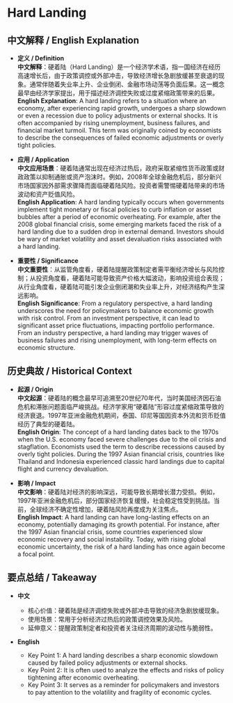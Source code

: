 # Hard Landing

## 中文解释 / English Explanation

* **定义 / Definition**  
  **中文解释**：硬着陆（Hard Landing）是一个经济学术语，指一国经济在经历高速增长后，由于政策调控或外部冲击，导致经济增长急剧放缓甚至衰退的现象。通常伴随着失业率上升、企业倒闭、金融市场动荡等负面后果。这一概念最早由经济学家提出，用于描述经济调控失败或过度紧缩政策带来的后果。  
  **English Explanation**: A hard landing refers to a situation where an economy, after experiencing rapid growth, undergoes a sharp slowdown or even a recession due to policy adjustments or external shocks. It is often accompanied by rising unemployment, business failures, and financial market turmoil. This term was originally coined by economists to describe the consequences of failed economic adjustments or overly tight policies.

* **应用 / Application**  
  **中文应用场景**：硬着陆通常出现在经济过热后，政府采取紧缩性货币政策或财政政策以抑制通胀或资产泡沫时。例如，2008年全球金融危机后，部分新兴市场国家因外部需求骤降而面临硬着陆风险。投资者需警惕硬着陆带来的市场波动和资产贬值风险。  
  **English Application**: A hard landing typically occurs when governments implement tight monetary or fiscal policies to curb inflation or asset bubbles after a period of economic overheating. For example, after the 2008 global financial crisis, some emerging markets faced the risk of a hard landing due to a sudden drop in external demand. Investors should be wary of market volatility and asset devaluation risks associated with a hard landing.

* **重要性 / Significance**  
  **中文重要性**：从监管角度看，硬着陆提醒政策制定者需平衡经济增长与风险控制；从投资角度看，硬着陆可能导致资产价格大幅波动，影响投资组合表现；从行业角度看，硬着陆可能引发企业倒闭潮和失业率上升，对经济结构产生深远影响。  
  **English Significance**: From a regulatory perspective, a hard landing underscores the need for policymakers to balance economic growth with risk control. From an investment perspective, it can lead to significant asset price fluctuations, impacting portfolio performance. From an industry perspective, a hard landing may trigger waves of business failures and rising unemployment, with long-term effects on economic structure.

## 历史典故 / Historical Context

* **起源 / Origin**  
  **中文起源**：硬着陆的概念最早可追溯至20世纪70年代，当时美国经济因石油危机和滞胀问题面临严峻挑战。经济学家用“硬着陆”形容过度紧缩政策导致的经济衰退。1997年亚洲金融危机期间，泰国、印尼等国因资本外流和货币贬值经历了典型的硬着陆。  
  **English Origin**: The concept of a hard landing dates back to the 1970s when the U.S. economy faced severe challenges due to the oil crisis and stagflation. Economists used the term to describe recessions caused by overly tight policies. During the 1997 Asian financial crisis, countries like Thailand and Indonesia experienced classic hard landings due to capital flight and currency devaluation.

* **影响 / Impact**  
  **中文影响**：硬着陆对经济的影响深远，可能导致长期增长潜力受损。例如，1997年亚洲金融危机后，部分国家经济恢复缓慢，社会稳定性受到挑战。当前，全球经济不确定性增加，硬着陆风险再度成为关注焦点。  
  **English Impact**: A hard landing can have long-lasting effects on an economy, potentially damaging its growth potential. For instance, after the 1997 Asian financial crisis, some countries experienced slow economic recovery and social instability. Today, with rising global economic uncertainty, the risk of a hard landing has once again become a focal point.

## 要点总结 / Takeaway

* **中文**  
  - 核心价值：硬着陆是经济调控失败或外部冲击导致的经济急剧放缓现象。  
  - 使用场景：常用于分析经济过热后的政策调控效果及风险。  
  - 延伸意义：提醒政策制定者和投资者关注经济周期的波动性与脆弱性。

* **English**  
  - Key Point 1: A hard landing describes a sharp economic slowdown caused by failed policy adjustments or external shocks.  
  - Key Point 2: It is often used to analyze the effects and risks of policy tightening after economic overheating.  
  - Key Point 3: It serves as a reminder for policymakers and investors to pay attention to the volatility and fragility of economic cycles.